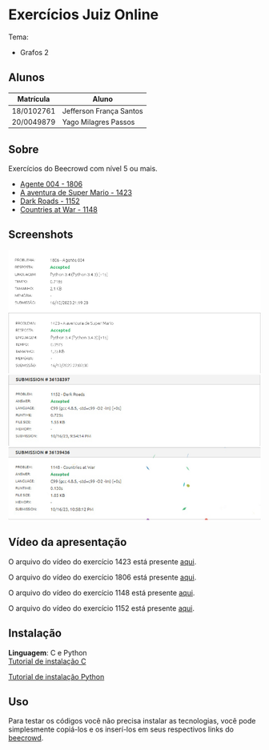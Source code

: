# Exercícios Juiz Online

Tema:
 - Grafos 2 

## Alunos
| Matrícula  | Aluno                   |
| ---------- | ----------------------- |
| 18/0102761 | Jefferson França Santos |
| 20/0049879 |  Yago Milagres Passos   |

## Sobre 
Exercícios do Beecrowd com nível 5 ou mais.

- [Agente 004 - 1806](https://www.beecrowd.com.br/repository/UOJ_1806.html)
- [A aventura de Super Mario - 1423](https://www.beecrowd.com.br/repository/UOJ_1423.html)
- [Dark Roads - 1152](https://www.beecrowd.com.br/repository/UOJ_1152.html)
- [Countries at War - 1148](https://www.beecrowd.com.br/repository/UOJ_1148.html)

## Screenshots
![Accepted 1806](Agente_004_1806/img/1806.png)
![Accepted 1423](A_aventura_de_Super_Mario_1423/img/1423.png)
![Accepted 1152](Dark_Roads_1152/img/1152.jpg)
![Accepted 1148](Countries_at_War_1148/img/1148.jpg)

## Vídeo da apresentação
O arquivo do vídeo do exercício 1423 está presente [aqui](A_aventura_de_Super_Mario_1423/img/1423.mp4).

O arquivo do vídeo do exercício 1806 está presente [aqui](Agente_004_1806/img/1806.mp4).

O arquivo do vídeo do exercício 1148 está presente [aqui](Countries_at_War_1148/img/1148.mp4).

O arquivo do vídeo do exercício 1152 está presente [aqui](Dark_Roads_1152/img/1152.mp4).


## Instalação 
**Linguagem**: C e Python<br>
[Tutorial de instalação C](https://learn.microsoft.com/pt-br/cpp/build/vscpp-step-0-installation?)

[Tutorial de instalação Python](https://www.digitalocean.com/community/tutorials/install-python-windows-10)

## Uso 
Para testar os códigos você não precisa instalar as tecnologias, você pode simplesmente copiá-los e os inserí-los em seus respectivos links do [beecrowd](https://www.beecrowd.com.br/judge/en/login).

